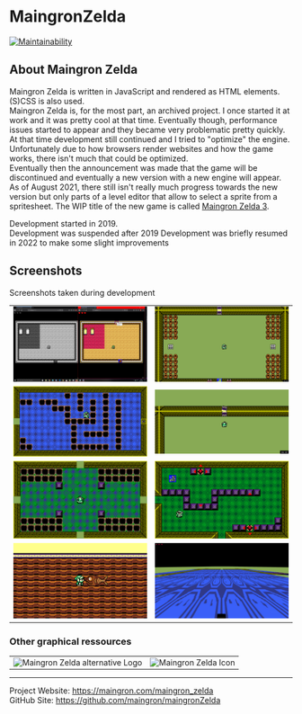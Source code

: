 # MaingronZelda

[![Maintainability](https://api.codeclimate.com/v1/badges/62ce671144ff9742a5bf/maintainability)](https://codeclimate.com/github/Maingron/MaingronZelda/maintainability)

## About Maingron Zelda
Maingron Zelda is written in JavaScript and rendered as HTML elements. (S)CSS is also used.  
Maingron Zelda is, for the most part, an archived project. I once started it at work and it was pretty cool at that time. Eventually though, performance issues started to appear and they became very problematic pretty quickly. At that time development still continued and I tried to "optimize" the engine. Unfortunately due to how browsers render websites and how the game works, there isn't much that could be optimized.  
Eventually then the announcement was made that the game will be discontinued and eventually a new version with a new engine will appear. As of August 2021, there still isn't really much progress towards the new version but only parts of a level editor that allow to select a sprite from a spritesheet. The WIP title of the new game is called [Maingron Zelda 3](//github.com/Maingron/maingronZelda-3).

Development started in 2019.  
Development was suspended after 2019
Development was briefly resumed in 2022 to make some slight improvements


## Screenshots
Screenshots taken during development

|||
| :-: | :-: |
| ![Screenshot of black/white and normal mode](screenshots/1.png) | ![Screenshot](screenshots/2.png) |
| ![Screenshot](screenshots/aroom1.png) | ![Screenshot](screenshots/degrees1.png) |
| ![Screenshot](screenshots/color_experiments1.png) | ![Screenshot](screenshots/slicer1.png) |
| ![Screenshot](screenshots/fish1.png) | ![Screenshot](screenshots/3d1.jpg) |

### Other graphical ressources
|||
| :-: | :-: |
| ![Maingron Zelda alternative Logo](https://maingron.com/maingronzelda_f/img/maingronzelda_fish.png) | ![Maingron Zelda Icon](https://maingron.com/maingronzelda_f/img/logo.png) |


---
Project Website: https://maingron.com/maingron_zelda  
GitHub Site: https://github.com/maingron/maingronZelda
